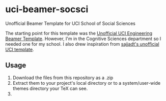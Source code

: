 # uci-beamer-socsci
Unofficial Beamer Template for UCI School of Social Sciences

The starting point for this template was the [Unofficial UCI Engineering Beamer Template](https://www.overleaf.com/latex/templates/unofficial-uci-engineering-beamer-template/qvqfvsctgkgn). However, I'm in the Cognitive Sciences department so I needed one for my school. I also drew inspiration from [sajjadt's unofficial UCI template](https://github.com/sajjadt/uci-beamer).

## Usage
1. Download the files from this repository as a .zip
2. Extract them to your project's local directory or to a system/user-wide themes directory your TeX can see.
3. 

